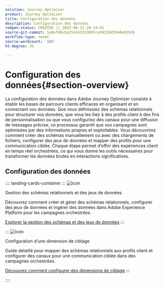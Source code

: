 ```yaml
---
solution: Journey Optimizer
product: Journey Optimizer
title: Configuration des données
description: Configuration des données
redpen-status: CREATED_||_2025-08-11_20-24-01
source-git-commit: 5a8ef88cba254241933607ca59156d35e0e92926
workflow-type: tm+mt
source-wordcount: '165'
ht-degree: 3%

---
```



# Configuration des données{#section-overview}

La configuration des données dans Adobe Journey Optimizer consiste à établir les bases de parcours clients efficaces en organisant et en connectant vos données. Que vous définissiez des schémas relationnels pour structurer vos données, que vous les liiez à des profils client à des fins de personnalisation ou que vous configuriez des canaux pour une diffusion de messages précise, ce processus garantit que vos campagnes sont optimisées par des informations propres et exploitables. Vous découvrirez comment créer des schémas manuellement ou avec des chargements de fichiers, configurer des jeux de données et mapper des profils pour une communication ciblée. Chaque étape permet d’offrir des expériences client en temps réel orchestrées, ce qui vous donne les outils nécessaires pour transformer les données brutes en interactions significatives.

## Configuration des données

:::: landing-cards-container
:::
![icon](https://cdn.experienceleague.adobe.com/icons/gear.svg?lang=fr)

Gestion des schémas relationnels et des jeux de données

Découvrez comment créer et gérer des schémas relationnels, configurer des jeux de données et ingérer des données dans Adobe Experience Platform pour les campagnes orchestrées.

[Explorer la gestion des schémas et des jeux de données](schemas-datasets-landing-page.md)
:::

:::
![icon](https://cdn.experienceleague.adobe.com/icons/bullseye.svg?lang=fr)

Configuration d’une dimension de ciblage

Guide détaillé pour mapper des schémas relationnels aux profils client et configurer des canaux pour une communication ciblée dans des campagnes orchestrées.

[Découvrez comment configurer des dimensions de ciblage](../using/orchestrated/target-dimension.md)
:::

::::
